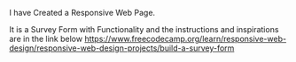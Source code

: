 I have Created a Responsive Web Page.

It is a Survey Form with Functionality and the instructions and inspirations are in the link below
https://www.freecodecamp.org/learn/responsive-web-design/responsive-web-design-projects/build-a-survey-form 